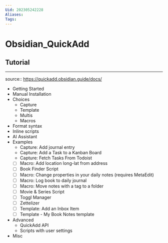```yaml
---
Uid: 202305242228
Aliases: 
Tags: 
---
```

# Obsidian_QuickAdd

## Tutorial 
---
source:: https://quickadd.obsidian.guide/docs/
- Getting Started
- Manual Installation
- Choices
	- Capture 
	- Template 
	- Multis
	- Macros
- Format syntax
- Inline scripts
- AI Assistant
- Examples
	- Capture: Add journal entry
	- Capture: Add a Task to a Kanban Board
	- Capture: Fetch Tasks From Todoist
	- [ ] Macro: Add location long-lat from address
	- [ ] Book Finder Script
	- [ ] Macro: Change properties in your daily notes (requires MetaEdit)
	- [ ] Macro: Log book to daily journal
	- [ ] Macro: Move notes with a tag to a folder
	- [ ] Movie & Series Script
	- [ ] Toggl Manager
	- [ ] Zettelizer
	- [ ] Template: Add an Inbox Item
	- [ ] Template - My Book Notes template
- Advanced
	- QuickAdd API
	- Scripts with user settings
- Misc